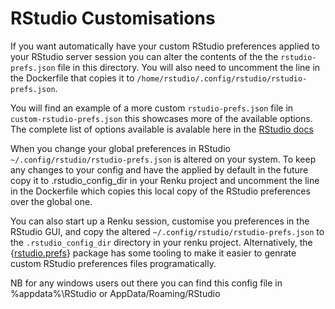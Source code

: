 # RStudio Customisations

If you want automatically have your custom RStudio preferences applied to your RStudio server session you can alter the contents of the the `rstudio-prefs.json` file in this directory.
You will also need to uncomment the line in the Dockerfile that copies it to `/home/rstudio/.config/rstudio/rstudio-prefs.json`. 

You will find an example of a more custom `rstudio-prefs.json` file in `custom-rstudio-prefs.json` this showcases more of the available options.
The complete list of options available is avalable here in the [RStudio docs](https://docs.posit.co/ide/server-pro/session_user_settings/session_user_settings.html)

When you change your global preferences in RStudio `~/.config/rstudio/rstudio-prefs.json` is altered on your system.
To keep any changes to your config and have the applied by default in the future copy it to .rstudio_config_dir in your Renku project and uncomment the line in the Dockerfile which copies this local copy of the RStudio preferences over the global one.

You can also start up a Renku session, customise you preferences in the RStudio GUI, and copy the altered `~/.config/rstudio/rstudio-prefs.json` to the `.rstudio_config_dir` directory in your renku project. 
Alternatively, the {[rstudio.prefs](https://www.danieldsjoberg.com/rstudio.prefs/index.html)} package has some tooling to make it easier to genrate custom RStudio preferences files programatically.

NB for any windows users out there you can find this config file in %appdata%\RStudio or AppData/Roaming/RStudio

